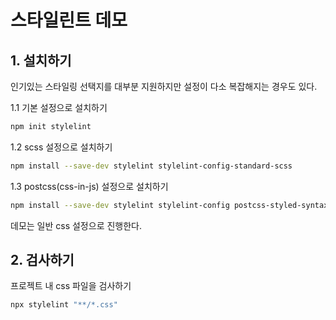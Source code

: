 # 스타일린트 데모

## 1. 설치하기

인기있는 스타일링 선택지를 대부분 지원하지만 설정이 다소 복잡해지는 경우도 있다.

1.1 기본 설정으로 설치하기

```bash
npm init stylelint
```

1.2 scss 설정으로 설치하기

```bash
npm install --save-dev stylelint stylelint-config-standard-scss
```

1.3 postcss(css-in-js) 설정으로 설치하기

```bash
npm install --save-dev stylelint stylelint-config postcss-styled-syntax
```

데모는 일반 css 설정으로 진행한다.

## 2. 검사하기

프로젝트 내 css 파일을 검사하기

```bash
npx stylelint "**/*.css"
```
